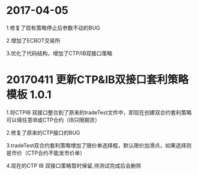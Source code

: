 # 2017-04-05

  1.修复了现有策略停止后参数不动的BUG
  
  2.增加了ECBOT交易所
  
  3.优化了代码结构，增加了CTP/IB双接口策略
  
# 20170411 更新CTP&IB双接口套利策略模板 1.0.1


  1.将CTPIB 双接口整合到了原来的tradeTest文件中，即现在创建双合约套利策略可以填任意IB或CTP合约（IB只限期货）
  
  2.修复了原来的CTP接口的BUG
  
  3.tradeTest双合约套利策略增加了限价单选择框，默认限价加滑点，如果选择则是市价（CTP合约不能发市价单）
  
  4.现在的CTP IB 双接口策略暂时保留,待测试完成后会删除
